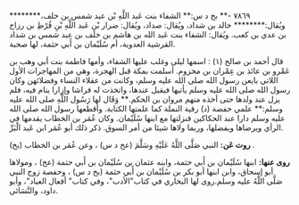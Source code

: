 ٧٨٦٩ -** بخ د س:** الشفاء بنت عَبد اللَّهِ بْن عبد شمس بن خلف،******** ويُقال:******** خالد بن شداد، ويُقال: صداد، ويُقال: ضرار بْنِ عَبد اللَّهِ بْنِ قُرْطِ بن رزاح بن عدي بن كعب. ويُقال: الشفاء بنت عَبد الله بن هاشم بن خلف بن عبد شمس بن شداد القرشية العدوية، أم سُلَيْمان بن أَبي حثمة، لها صحبة.

قال أحمد بن صالح (١) : اسمها ليلى وغلب عليها الشفاء، وأمها فاطمة بنت أبي وهب بن عَمْرو بن عائذ بن عِمْران بن مخزوم. أسلمت بمكة قبل الهجرة، وهي من المهاجرات الأول اللاتي بايعن رسول الله صلى الله عليه وسلم، وكانت من عقلاء النساء وفضلائهن وكان رسول الله صلى الله عليه وسلم يأتيها فيقيل عندها، واتخذت له فراشا وإزارا ينام فيه، فلم يزل عند ولدها حتى أخذه منهم مروان بن الحكم.** وَقَال لها رَسُول اللَّهِ صلى الله عليه وسلم:** علمي حفصة (د) رقية النملة كما علمتها الكتابة. وأقطعها رسول الله صلى الله عليه وسلم دارا عند الحكاكين فنزلتها مع ابنها سُلَيْمان. وكان عُمَر بن الخطاب يقدمها في الرأي ويرضاها ويفضلها، وربما ولاها شيئا من أمر السوق. ذكر ذلك أبو عُمَر ابن عَبد الْبَرِّ.

**روت عَن:** النبي صَلَّى اللَّهُ عَلَيْهِ وسَلَّمَ (عخ د س) ، وعن عُمَر بن الخطاب (بخ) .

**روى عنها:** ابنها سُلَيْمان بن أَبي حثمة، وابنه عثمان بن سُلَيْمان بن أَبي حثمة (عخ) ، ومولاها أبو إسحاق، وابن ابنها أبو بكر بن سُلَيْمان بن أَبي حثمة (بخ د س) ، وحفصة زوج النبي صَلَّى اللَّهُ عليه وسلم.روى لها البخاري في كتاب"الأدب"، وفي كتاب" أفعال العباد"، وأبو داود، والنَّسَائي.